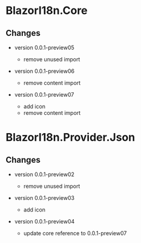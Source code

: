 # BlazorI18n.Core
## Changes
- version 0.0.1-preview05
  - remove unused import

- version 0.0.1-preview06
  - remove content import

- version 0.0.1-preview07
  - add icon
  - remove content import


# BlazorI18n.Provider.Json
## Changes
- version 0.0.1-preview02
  - remove unused import

- version 0.0.1-preview03
  - add icon

- version 0.0.1-preview04
  - update core reference to 0.0.1-preview07